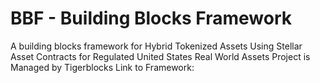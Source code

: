 # BBF - Building Blocks Framework
A building blocks framework for Hybrid Tokenized Assets Using Stellar Asset Contracts for Regulated United States Real World Assets
Project is Managed by Tigerblocks
Link to Framework: 
